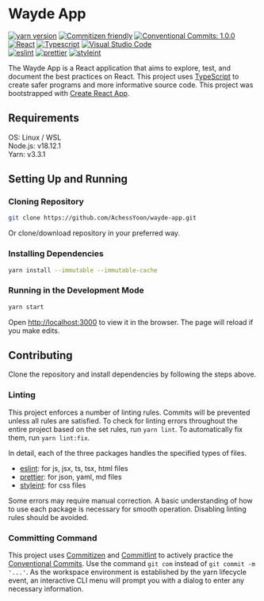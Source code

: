 # Wayde App

[![yarn version](https://img.shields.io/badge/yarn-v3.3.1-blue)](https://yarnpkg.com/)
[![Commitizen friendly](https://img.shields.io/badge/commitizen-friendly-brightgreen)](http://commitizen.github.io/cz-cli/)
[![Conventional Commits: 1.0.0](https://img.shields.io/badge/Conventional%20Commits-1.0.0-yellow)](https://www.conventionalcommits.org/en/v1.0.0/)\
[![React](https://img.shields.io/badge/React-61DAFB?style=flat-square&logo=React&logoColor=black)](https://reactjs.org/)
[![Typescript](https://img.shields.io/badge/Typescript-3178C6?style=flat-square&logo=Typescript&logoColor=white)](https://www.typescriptlang.org/)
[![Visual Studio Code](https://img.shields.io/badge/VS%20Code-0078d7?style=flat-square&logo=visual-studio-code&logoColor=white)](https://code.visualstudio.com/)\
[![eslint](https://img.shields.io/badge/eslint-3A33D1?style=flat-square&logo=eslint&logoColor=white)](https://eslint.org/)
[![prettier](https://img.shields.io/badge/prettier-1A2C34?style=flat-square&logo=prettier&logoColor=F7BA3E)](https://prettier.io/)
[![styleint](https://img.shields.io/badge/stylelint-000?style=flat-square&logo=stylelint&logoColor=white)](https://stylelint.io/)

The Wayde App is a React application that aims to explore, test, and document the best practices on React. This project uses [TypeScript](https://www.typescriptlang.org/) to create safer programs and more informative source code. This project was bootstrapped with [Create React App](https://github.com/facebook/create-react-app).

## Requirements

OS: Linux / WSL\
Node.js: v18.12.1\
Yarn: v3.3.1

## Setting Up and Running

### Cloning Repository

```bash
git clone https://github.com/AchessYoon/wayde-app.git
```

Or clone/download repository in your preferred way.

### Installing Dependencies

```bash
yarn install --immutable --immutable-cache
```

### Running in the Development Mode

```bash
yarn start
```

Open [http://localhost:3000](http://localhost:3000) to view it in the browser. The page will reload if you make edits.

## Contributing

Clone the repository and install dependencies by following the steps above.

### Linting

This project enforces a number of linting rules. Commits will be prevented unless all rules are satisfied. To check for linting errors throughout the entire project based on the set rules, run `yarn lint`. To automatically fix them, run `yarn lint:fix`.

In detail, each of the three packages handles the specified types of files.

- [eslint](https://eslint.org/): for js, jsx, ts, tsx, html files
- [prettier](https://prettier.io/): for json, yaml, md files
- [styleint](https://stylelint.io/): for css files

Some errors may require manual correction. A basic understanding of how to use each package is necessary for smooth operation. Disabling linting rules should be avoided.

### Committing Command

This project uses [Commitizen](http://commitizen.github.io/cz-cli/) and [Commitlint](https://commitlint.js.org/) to actively practice the [Conventional Commits](https://www.conventionalcommits.org/en/v1.0.0/). Use the command `git com` instead of `git commit -m '...'`. As the workspace environment is established by the yarn lifecycle event, an interactive CLI menu will prompt you with a dialog to enter any necessary information.
